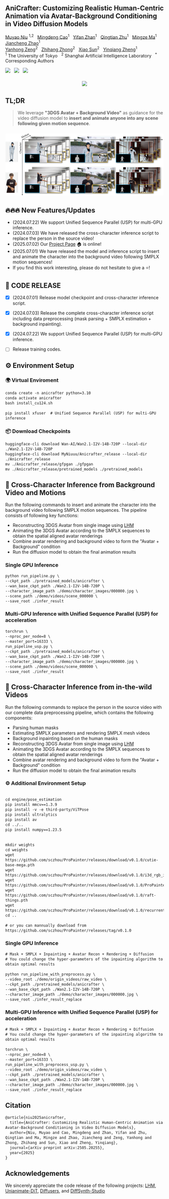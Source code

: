

  <h2>AniCrafter: Customizing Realistic Human-Centric Animation via Avatar-Background Conditioning in Video Diffusion Models </h2>
<div>
    <a href='https://myniuuu.github.io/' target='_blank'>Muyao Niu</a> <sup>1,2</sup> &nbsp;
    <a href='https://github.com/ljzycmd' target='_blank'>Mingdeng Cao</a><sup>1</sup> &nbsp;
    <a href='https://yifever20002.github.io/' target='_blank'>Yifan Zhan</a><sup>1</sup> &nbsp;
    <a href='https://qtzhu.me/' target='_blank'>Qingtian Zhu</a><sup>1</sup> &nbsp; 
    <a href='https://github.com/mm2319' target='_blank'>Mingze Ma</a><sup>1</sup> &nbsp;
    <a href='https://github.com/zhaojiancheng007' target='_blank'>Jiancheng Zhao</a><sup>1</sup> &nbsp; 
<div>
<div>
    <a href='https://zengyh1900.github.io/' target='_blank'>Yanhong Zeng</a><sup>2</sup> &nbsp; 
    <a href='https://zzh-tech.github.io/' target='_blank'>Zhihang Zhong</a><sup>2</sup> &nbsp; 
    <a href='https://jimmysuen.github.io/' target='_blank'>Xiao Sun</a><sup>2</sup> &nbsp; 
    <a href='https://scholar.google.com/citations?user=JD-5DKcAAAAJ&hl=en' target='_blank'>Yinqiang Zheng</a><sup>1</sup> &nbsp; 
</div>
<div>
    <sup>1</sup> The University of Tokyo &nbsp; <sup>2</sup> Shanghai Artificial Intelligence Laboratory &nbsp; <sup>*</sup> Corresponding Authors &nbsp; 
</div>



<a href='https://arxiv.org/abs/2505.20255'><img src='https://img.shields.io/badge/ArXiv-PDF-red'></a> &nbsp; <a href='https://myniuuu.github.io/AniCrafter'><img src='https://img.shields.io/badge/Project-Page-Green'></a> &nbsp; <a href='https://huggingface.co/MyNiuuu/Anicrafter_release'><img src='https://img.shields.io/badge/🤗 HuggingFace-AniCrafter-yellow'></a>



<div align="center">
  <h3>
    <img src="assets/caixukun_1080p.gif"/>
  </h3>
</div>



## TL;DR

> We leverage **"3DGS Avatar + Background Video"** as guidance for the video diffusion model to **insert and animate anyone into any scene following given motion sequence**.

<div align="center">
  <h3>
    <img src="assets/teaser_small.jpg"/>
  </h3>
</div>


<!-- <table align="center">
  <tr>
    <td align="center" width="13%">
      <img src="assets/character_image/000000.jpg"/>
      <br />
    </td>
    <td align="center" width="29%">
      <img src="assets/demo_videos/0.gif"/>
      <br />
    </td>
    <td align="center" width="29%">
      <img src="assets/demo_videos/1.gif"/>
      <br />
    </td>
    <td align="center" width="29%">
      <img src="assets/demo_videos/2.gif"/>
      <br />
    </td>
  </tr>
</table> -->



<!-- <table align="center">
  <tr>
    <td align="center" width="13%">
      <img src="assets/character_image/000001.jpg"/>
      <br />
    </td>
    <td align="center" width="29%">
      <img src="assets/demo_videos/3.gif"/>
      <br />
    </td>
    <td align="center" width="29%">
      <img src="assets/demo_videos/4.gif"/>
      <br />
    </td>
    <td align="center" width="29%">
      <img src="assets/demo_videos/5.gif"/>
      <br />
    </td>
  </tr>
</table> -->




## 🔥🔥🔥 New Features/Updates

- (2024.07.22) We support Unified Sequence Parallel (USP) for multi-GPU inference.
- (2024.07.03) We have released the cross-character inference script to replace the person in the source video!
- (2025.07.02) Our [Project Page](https://myniuuu.github.io/AniCrafter) 🏠 is online!
- (2025.07.01) We have released the model and inference script to insert and animate the character into the background video following SMPLX motion sequences! 
- If you find this work interesting, please do not hesitate to give a ⭐!



## 📰 CODE RELEASE


- [x] (2024.07.01) Release model checkpoint and cross-character inference script.
- [x] (2024.07.03) Release the complete cross-character inference script including data preprocessing (mask parsing + SMPLX estimation + background inpainting).
- [x] (2024.07.22) We support Unified Sequence Parallel (USP) for multi-GPU inference.
- [ ] Release training codes.


## ⚙️ Environment Setup

### 🌍 Virtual Enviroment

```
conda create -n anicrafter python=3.10
conda activate anicrafter
bash install_cu124.sh

pip install xfuser  # Unified Sequence Parallel (USP) for multi-GPU inference 
```


### 📦 Download Checkpoints

```
huggingface-cli download Wan-AI/Wan2.1-I2V-14B-720P --local-dir ./Wan2.1-I2V-14B-720P
huggingface-cli download MyNiuuu/Anicrafter_release --local-dir ./Anicrafter_release
mv ./Anicrafter_release/gfpgan ./gfpgan
mv ./Anicrafter_release/pretrained_models ./pretrained_models
```


## 🏃 Cross-Character Inference from Background Video and Motions

Run the following commands to insert and animate the character into the background video following SMPLX motion sequences. The pipeline consists of following key functions:
- Reconstructing 3DGS Avatar from single image using [LHM](https://github.com/aigc3d/LHM)
- Animating the 3DGS Avatar according to the SMPLX sequences to obtain the spatial aligned avatar renderings
- Combine avatar rendering and background video to form the "Avatar + Background" condition
- Run the diffusion model to obtain the final animation results 

### Single GPU Inference

```
python run_pipeline.py \
--ckpt_path ./pretrained_models/anicrafter \
--wan_base_ckpt_path ./Wan2.1-I2V-14B-720P \
--character_image_path ./demo/character_images/000000.jpg \
--scene_path ./demo/videos/scene_000000 \
--save_root ./infer_result
```

### Multi-GPU Inference with Unified Sequence Parallel (USP) for acceleration

```
torchrun \
--nproc_per_node=8 \
--master_port=16333 \
run_pipeline_usp.py \
--ckpt_path ./pretrained_models/anicrafter \
--wan_base_ckpt_path ./Wan2.1-I2V-14B-720P \
--character_image_path ./demo/character_images/000000.jpg \
--scene_path ./demo/videos/scene_000000 \
--save_root ./infer_result
```

## 🏃 Cross-Character Inference from in-the-wild Videos 
Run the following commands to replace the person in the source video with our complete data preprocessing pipeline, which contains the following components:

- Parsing human masks
- Estimating SMPLX parameters and rendering SMPLX mesh videos
- Background inpainting based on the human masks
- Reconstructing 3DGS Avatar from single image using [LHM](https://github.com/aigc3d/LHM)
- Animating the 3DGS Avatar according to the SMPLX sequences to obtain the spatial aligned avatar renderings
- Combine avatar rendering and background video to form the "Avatar + Background" condition
- Run the diffusion model to obtain the final animation results 


### ⚙️ Additional Environment Setup

```

cd engine/pose_estimation
pip install mmcv==1.3.9
pip install -v -e third-party/ViTPose
pip install ultralytics
pip install av
cd ../..
pip install numpy==1.23.5


mkdir weights
cd weights
wget https://github.com/sczhou/ProPainter/releases/download/v0.1.0/cutie-base-mega.pth
wget https://github.com/sczhou/ProPainter/releases/download/v0.1.0/i3d_rgb_imagenet.pt
wget https://github.com/sczhou/ProPainter/releases/download/v0.1.0/ProPainter.pth
wget https://github.com/sczhou/ProPainter/releases/download/v0.1.0/raft-things.pth
wget https://github.com/sczhou/ProPainter/releases/download/v0.1.0/recurrent_flow_completion.pth
cd ..

# or you can mannually download from https://github.com/sczhou/ProPainter/releases/tag/v0.1.0
```

### Single GPU Inference

```
# Mask + SMPLX + Inpainting + Avatar Recon + Rendering + Diffusion
# You could change the hyper-parameters of the inpainting algorithm to obtain optimal results

python run_pipeline_with_preprocess.py \
--video_root ./demo/origin_videos/raw_video \
--ckpt_path ./pretrained_models/anicrafter \
--wan_base_ckpt_path ./Wan2.1-I2V-14B-720P \
--character_image_path ./demo/character_images/000000.jpg \
--save_root ./infer_result_replace
```

### Multi-GPU Inference with Unified Sequence Parallel (USP) for acceleration

```
# Mask + SMPLX + Inpainting + Avatar Recon + Rendering + Diffusion
# You could change the hyper-parameters of the inpainting algorithm to obtain optimal results

torchrun \
--nproc_per_node=8 \
--master_port=16333 \
run_pipeline_with_preprocess_usp.py \
--video_root ./demo/origin_videos/raw_video \
--ckpt_path ./pretrained_models/anicrafter \
--wan_base_ckpt_path ./Wan2.1-I2V-14B-720P \
--character_image_path ./demo/character_images/000000.jpg \
--save_root ./infer_result_replace
```

## Citation
```
@article{niu2025anicrafter,
  title={AniCrafter: Customizing Realistic Human-Centric Animation via Avatar-Background Conditioning in Video Diffusion Models},
  author={Niu, Muyao and Cao, Mingdeng and Zhan, Yifan and Zhu, Qingtian and Ma, Mingze and Zhao, Jiancheng and Zeng, Yanhong and Zhong, Zhihang and Sun, Xiao and Zheng, Yinqiang},
  journal={arXiv preprint arXiv:2505.20255},
  year={2025}
}
```

## Acknowledgements
We sincerely appreciate the code release of the following projects: [LHM](https://github.com/aigc3d/LHM), [Unianimate-DiT](https://github.com/ali-vilab/UniAnimate-DiT), [Diffusers](https://github.com/huggingface/diffusers), and [DiffSynth-Studio](https://github.com/modelscope/DiffSynth-Studio)
